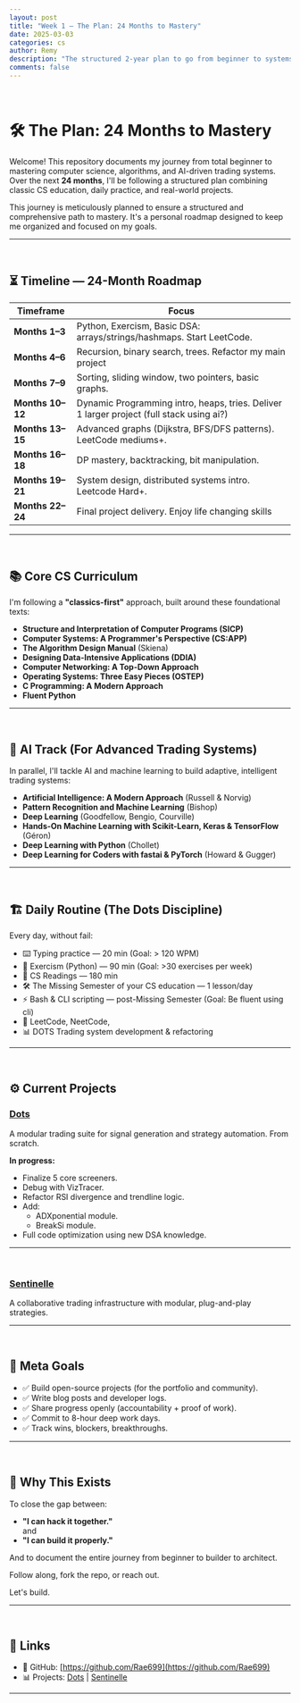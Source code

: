 ```yaml
---
layout: post
title: "Week 1 — The Plan: 24 Months to Mastery"
date: 2025-03-03
categories: cs
author: Remy
description: "The structured 2-year plan to go from beginner to systems builder, with a focus on CS fundamentals, trading systems, and AI."
comments: false
---
```

<br>

# 🛠️ The Plan: 24 Months to Mastery

Welcome! This repository documents my journey from total beginner to mastering computer science, algorithms, and AI-driven trading systems.  
Over the next **24 months**, I'll be following a structured plan combining classic CS education, daily practice, and real-world projects.

This journey is meticulously planned to ensure a structured and comprehensive path to mastery. It's a personal roadmap designed to keep me organized and focused on my goals.

---
<br>

## ⏳ Timeline — 24-Month Roadmap

| Timeframe | Focus |
|-----------|-------|
| **Months 1–3** | Python, Exercism, Basic DSA: arrays/strings/hashmaps. Start LeetCode. |
| **Months 4–6** | Recursion, binary search, trees. Refactor my main project |
| **Months 7–9** | Sorting, sliding window, two pointers, basic graphs. |
| **Months 10–12** | Dynamic Programming intro, heaps, tries. Deliver 1 larger project (full stack using ai?) |
| **Months 13–15** | Advanced graphs (Dijkstra, BFS/DFS patterns). LeetCode mediums+. |
| **Months 16–18** | DP mastery, backtracking, bit manipulation. |
| **Months 19–21** | System design, distributed systems intro. Leetcode Hard+.|
| **Months 22–24** |Final project delivery. Enjoy life changing skills |

---
<br>

## 📚 Core CS Curriculum

I'm following a **"classics-first"** approach, built around these foundational texts:

- **Structure and Interpretation of Computer Programs (SICP)**
- **Computer Systems: A Programmer's Perspective (CS:APP)**
- **The Algorithm Design Manual** (Skiena)
- **Designing Data-Intensive Applications (DDIA)**
- **Computer Networking: A Top-Down Approach**
- **Operating Systems: Three Easy Pieces (OSTEP)**
- **C Programming: A Modern Approach**
- **Fluent Python**

---
<br>

## 🤖 AI Track (For Advanced Trading Systems)

In parallel, I'll tackle AI and machine learning to build adaptive, intelligent trading systems:

- **Artificial Intelligence: A Modern Approach** (Russell & Norvig)
- **Pattern Recognition and Machine Learning** (Bishop)
- **Deep Learning** (Goodfellow, Bengio, Courville)
- **Hands-On Machine Learning with Scikit-Learn, Keras & TensorFlow** (Géron)
- **Deep Learning with Python** (Chollet)
- **Deep Learning for Coders with fastai & PyTorch** (Howard & Gugger)

---
<br>

## 🏗️ Daily Routine (The Dots Discipline)

Every day, without fail:

- ⌨️ Typing practice — 20 min (Goal: > 120 WPM)
- 🐍 Exercism (Python) — 90 min (Goal: >30 exercises per week)
- 📖 CS Readings — 180 min
- 🛠️ The Missing Semester of your CS education — 1 lesson/day
- ⚡ Bash & CLI scripting — post-Missing Semester (Goal: Be fluent using cli)
- 🧠 LeetCode, NeetCode, 
- 📊 DOTS Trading system development & refactoring

---
<br>

## ⚙️ Current Projects

### [Dots](https://github.com/Rae699/Dots)
A modular trading suite for signal generation and strategy automation. From scratch.

**In progress:**
- Finalize 5 core screeners.
- Debug with VizTracer.
- Refactor RSI divergence and trendline logic.
- Add:
  - ADXponential module.
  - BreakSi module.
- Full code optimization using new DSA knowledge.

---
<br>

### [Sentinelle](https://github.com/SentiCap/SentinelleCap)
A collaborative trading infrastructure with modular, plug-and-play strategies.

---
<br>

## 🎯 Meta Goals

- ✅ Build open-source projects (for the portfolio and community).
- ✅ Write blog posts and developer logs.
- ✅ Share progress openly (accountability + proof of work).
- ✅ Commit to 8-hour deep work days.
- ✅ Track wins, blockers, breakthroughs.

---
<br>

## 📌 Why This Exists

To close the gap between:
- **"I can hack it together."**  
and  
- **"I can build it properly."**

And to document the entire journey from beginner to builder to architect.  

Follow along, fork the repo, or reach out. 

Let's build.

---
<br>

## 🔗 Links
- 🐙 GitHub: [https://github.com/Rae699](https://github.com/Rae699)
- 📊 Projects: [Dots](https://github.com/Rae699/Dots) | [Sentinelle](https://github.com/SentiCap/SentinelleCap)

---
<br>